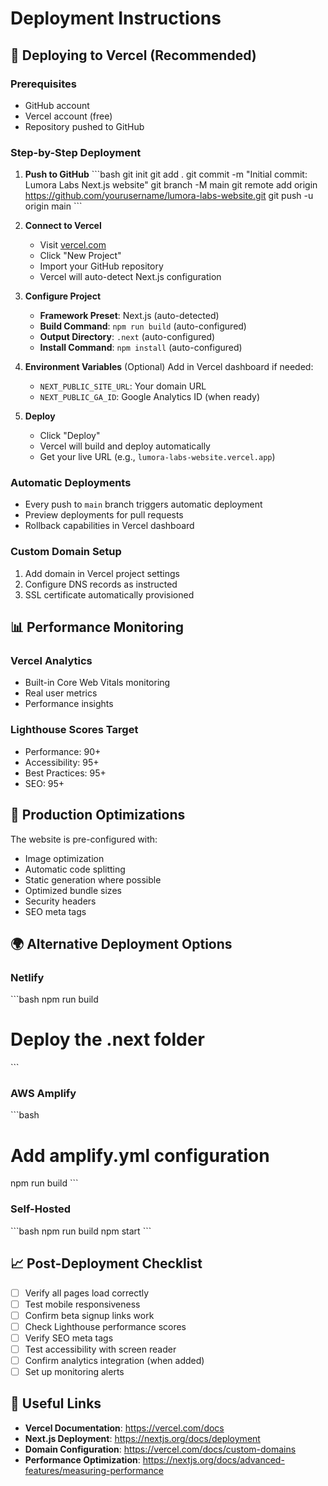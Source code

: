 # Deployment Instructions

## 🚀 Deploying to Vercel (Recommended)

### Prerequisites
- GitHub account
- Vercel account (free)
- Repository pushed to GitHub

### Step-by-Step Deployment

1. **Push to GitHub**
   \```bash
   git init
   git add .
   git commit -m "Initial commit: Lumora Labs Next.js website"
   git branch -M main
   git remote add origin https://github.com/yourusername/lumora-labs-website.git
   git push -u origin main
   \```

2. **Connect to Vercel**
   - Visit [vercel.com](https://vercel.com)
   - Click "New Project"
   - Import your GitHub repository
   - Vercel will auto-detect Next.js configuration

3. **Configure Project**
   - **Framework Preset**: Next.js (auto-detected)
   - **Build Command**: `npm run build` (auto-configured)
   - **Output Directory**: `.next` (auto-configured)
   - **Install Command**: `npm install` (auto-configured)

4. **Environment Variables** (Optional)
   Add in Vercel dashboard if needed:
   - `NEXT_PUBLIC_SITE_URL`: Your domain URL
   - `NEXT_PUBLIC_GA_ID`: Google Analytics ID (when ready)

5. **Deploy**
   - Click "Deploy"
   - Vercel will build and deploy automatically
   - Get your live URL (e.g., `lumora-labs-website.vercel.app`)

### Automatic Deployments
- Every push to `main` branch triggers automatic deployment
- Preview deployments for pull requests
- Rollback capabilities in Vercel dashboard

### Custom Domain Setup
1. Add domain in Vercel project settings
2. Configure DNS records as instructed
3. SSL certificate automatically provisioned

## 📊 Performance Monitoring

### Vercel Analytics
- Built-in Core Web Vitals monitoring
- Real user metrics
- Performance insights

### Lighthouse Scores Target
- Performance: 90+
- Accessibility: 95+
- Best Practices: 95+
- SEO: 95+

## 🔧 Production Optimizations

The website is pre-configured with:
- Image optimization
- Automatic code splitting  
- Static generation where possible
- Optimized bundle sizes
- Security headers
- SEO meta tags

## 🌍 Alternative Deployment Options

### Netlify
\```bash
npm run build
# Deploy the .next folder
\```

### AWS Amplify
\```bash
# Add amplify.yml configuration
npm run build
\```

### Self-Hosted
\```bash
npm run build
npm start
\```

## 📈 Post-Deployment Checklist

- [ ] Verify all pages load correctly
- [ ] Test mobile responsiveness
- [ ] Confirm beta signup links work
- [ ] Check Lighthouse performance scores
- [ ] Verify SEO meta tags
- [ ] Test accessibility with screen reader
- [ ] Confirm analytics integration (when added)
- [ ] Set up monitoring alerts

## 🔗 Useful Links

- **Vercel Documentation**: https://vercel.com/docs
- **Next.js Deployment**: https://nextjs.org/docs/deployment
- **Domain Configuration**: https://vercel.com/docs/custom-domains
- **Performance Optimization**: https://nextjs.org/docs/advanced-features/measuring-performance
